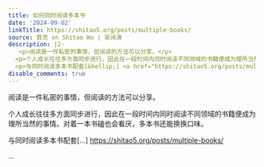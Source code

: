 ```yaml
---
title: 如何同时阅读多本书
date: '2024-09-02'
linkTitle: https://shitao5.org/posts/multiple-books/
source: 首页 on Shitao Wu | 吴诗涛
description: |2-
   <p>阅读是一件私密的事情，但阅读的方法可以分享。</p>
  <p>个人成长往往多方面同步进行，因此在一段时间内同时阅读不同领域的书籍便成为理所当然的事情。对着一本书磕也会看厌，多本书还能换换口味。</p>
  <p>与同时阅读多本书配套[&hellip;] <a href="https://shitao5.org/posts/multiple-books/">https://shitao5.org/posts/multiple-books/</a></p>  ...
disable_comments: true
---
```

 <p>阅读是一件私密的事情，但阅读的方法可以分享。</p>
<p>个人成长往往多方面同步进行，因此在一段时间内同时阅读不同领域的书籍便成为理所当然的事情。对着一本书磕也会看厌，多本书还能换换口味。</p>
<p>与同时阅读多本书配套[&hellip;] <a href="https://shitao5.org/posts/multiple-books/">https://shitao5.org/posts/multiple-books/</a></p>  ...